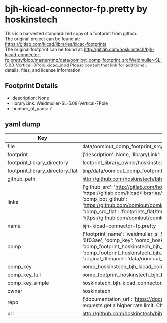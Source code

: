 # bjh-kicad-connector-fp.pretty by hoskinstech  
This is a harvested standardized copy of a footprint from github.  
The original project can be found at:  
https://gitlab.com/kicad/libraries/kicad-footprints  
The original footprint can be found at:
http://gitlab.com/hoskinstech/bjh-kicad-connector-fp.pretty/blob/master/tmp/data/oomlout_oomp_footprint_src/Weidmuller-SL-5.08-Vertical-9Pole.kicad_mod
Please consult that link for additional, details, files, and license information.  
## Footprint Details
* description: None  
* libraryLink: Weidmuller-SL-5.08-Vertical-7Pole  
* number_of_pads: 7  
## yaml dump  
| Key | Value |  
| --- | --- |  
| file | data/oomlout_oomp_footprint_src/bjh-kicad-connector-fp.pretty/Weidmuller-SL-5.08-Vertical-7Pole.kicad_mod |  
| footprint | {'description': None, 'libraryLink': 'Weidmuller-SL-5.08-Vertical-7Pole', 'number_of_pads': 7} |  
| footprint_library_directory | footprint_library_owner/hoskinstech_bjh-kicad-connector-fp.pretty |  
| footprint_library_directory_flat | tmp/data/oomlout_oomp_footprint_src/footprints_flat/hoskinstech_bjh_kicad_connector_fp_weidmuller_sl_5_08_vertical_7pole/working |  
| github_path | http://github.com/hoskinstech/bjh-kicad-connector-fp.pretty/blob/master/tmp/data/oomlout_oomp_footprint_src/Weidmuller-SL-5.08-Vertical-7Pole.kicad_mod |  
| links | {'github_src': 'http://gitlab.com/hoskinstech/bjh-kicad-connector-fp.pretty/blob/master/tmp/data/oomlout_oomp_footprint_src/Weidmuller-SL-5.08-Vertical-9Pole.kicad_mod', 'github_src_repo': 'https://gitlab.com/kicad/libraries/kicad-footprints', 'oomp_bot': 'tmp/data/oomlout_oomp_footprint_src/footprints/hoskinstech_bjh_kicad_connector_fp_weidmuller_sl_5_08_vertical_7pole/working', 'oomp_bot_github': 'https://github.com/oomlout/oomlout_oomp_footprint_bot/tree/main/tmp/data/oomlout_oomp_footprint_src/footprints/hoskinstech_bjh_kicad_connector_fp_weidmuller_sl_5_08_vertical_7pole/working', 'oomp_src_flat': 'footprints_flat/tmp/data/oomlout_oomp_footprint_src/footprints_flat/hoskinstech_bjh_kicad_connector_fp_weidmuller_sl_5_08_vertical_7pole/working', 'oomp_src_flat_github': 'https://github.com/oomlout/oomlout_oomp_footprint_src/tree/main/tmp/data/oomlout_oomp_footprint_src/footprints_flat/hoskinstech_bjh_kicad_connector_fp_weidmuller_sl_5_08_vertical_7pole/working'} |  
| name | bjh-kicad-connector-fp.pretty |  
| oomp | {'footprint_name': 'weidmuller_sl_5_08_vertical_7pole', 'library_name': 'bjh_kicad_connector_fp', 'md5': '6f03ae8025ee99ed4ff43bc2e6d080bb', 'md5_10': '6f03ae8025', 'md5_5': '6f03a', 'md5_6': '6f03ae', 'oomp_key': 'oomp_hoskinstech_bjh_kicad_connector_fp_weidmuller_sl_5_08_vertical_7pole', 'oomp_key_extra': 'oomp_footprint_hoskinstech_bjh_kicad_connector_fp_weidmuller_sl_5_08_vertical_7pole', 'oomp_key_full': 'oomp_footprint_hoskinstech_bjh_kicad_connector_fp_weidmuller_sl_5_08_vertical_7pole_6f03ae', 'oomp_key_simple': 'hoskinstech_bjh_kicad_connector_fp_weidmuller_sl_5_08_vertical_7pole', 'original_filename': 'data/oomlout_oomp_footprint_src/bjh-kicad-connector-fp.pretty/Weidmuller-SL-5.08-Vertical-7Pole.kicad_mod', 'owner_name': 'hoskinstech'} |  
| oomp_key | oomp_hoskinstech_bjh_kicad_connector_fp_weidmuller_sl_5_08_vertical_7pole |  
| oomp_key_full | oomp_footprint_hoskinstech_bjh_kicad_connector_fp_weidmuller_sl_5_08_vertical_7pole |  
| oomp_key_simple | hoskinstech_bjh_kicad_connector_fp_weidmuller_sl_5_08_vertical_7pole |  
| owner | hoskinstech |  
| repo | {'documentation_url': 'https://docs.github.com/rest/overview/resources-in-the-rest-api#rate-limiting', 'message': "API rate limit exceeded for 84.66.142.224. (But here's the good news: Authenticated requests get a higher rate limit. Check out the documentation for more details.)"} |  
| url | http://github.com/hoskinstech/bjh-kicad-connector-fp.pretty |  

